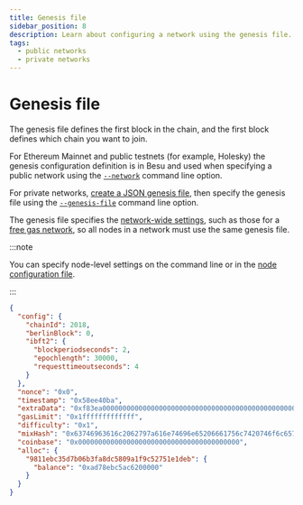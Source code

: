 ```yaml
---
title: Genesis file
sidebar_position: 8
description: Learn about configuring a network using the genesis file.
tags:
  - public networks
  - private networks
---
```


# Genesis file

The genesis file defines the first block in the chain, and the first block defines which chain you want to join.

For Ethereum Mainnet and public testnets (for example, Holesky) the genesis configuration definition is in Besu and used when specifying a public network using the [`--network`](../reference/cli/options.md#network) command line option.

For private networks, [create a JSON genesis file](https://consensys.net/blog/quorum/hyperledger-besu-how-to-create-an-ethereum-genesis-file/), then specify the genesis file using the [`--genesis-file`](../reference/cli/options.md#genesis-file) command line option.

The genesis file specifies the [network-wide settings](../reference/genesis-items.md), such as those for a [free gas network](../../private-networks/how-to/configure/free-gas.md), so all nodes in a network must use the same genesis file.

:::note

You can specify node-level settings on the command line or in the [node configuration file](../how-to/use-configuration-file/index.md).

:::

```json title="Example IBFT 2.0 genesis file"
{
  "config": {
    "chainId": 2018,
    "berlinBlock": 0,
    "ibft2": {
      "blockperiodseconds": 2,
      "epochlength": 30000,
      "requesttimeoutseconds": 4
    }
  },
  "nonce": "0x0",
  "timestamp": "0x58ee40ba",
  "extraData": "0xf83ea00000000000000000000000000000000000000000000000000000000000000000d5949811ebc35d7b06b3fa8dc5809a1f9c52751e1deb808400000000c0",
  "gasLimit": "0x1fffffffffffff",
  "difficulty": "0x1",
  "mixHash": "0x63746963616c2062797a616e74696e65206661756c7420746f6c6572616e6365",
  "coinbase": "0x0000000000000000000000000000000000000000",
  "alloc": {
    "9811ebc35d7b06b3fa8dc5809a1f9c52751e1deb": {
      "balance": "0xad78ebc5ac6200000"
    }
  }
}
```
